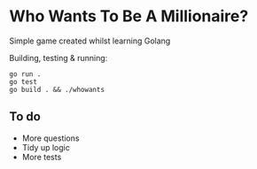 # Who Wants To Be A Millionaire?

Simple game created whilst learning Golang

Building, testing & running:
```
go run .
go test
go build . && ./whowants
```

## To do
- More questions
- Tidy up logic
- More tests